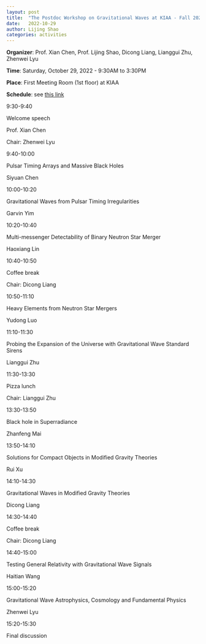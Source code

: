 ```yaml
---
layout: post
title:  "The Postdoc Workshop on Gravitational Waves at KIAA - Fall 2022"
date:   2022-10-29
author: Lijing Shao
categories: activities
---
```


**Organizer**: Prof. Xian Chen, Prof. Lijing Shao, Dicong Liang, Lianggui Zhu, Zhenwei Lyu

**Time**: Saturday, October 29, 2022 - 9:30AM to 3:30PM

**Place**: First Meeting Room (1st floor) at KIAA

**Schedule**: see [this link](http://kiaa.pku.edu.cn/info/1026/8621.htm)

9:30-9:40

Welcome speech

Prof. Xian Chen

Chair: Zhenwei Lyu

9:40-10:00

Pulsar Timing Arrays and Massive Black Holes

Siyuan Chen

10:00-10:20

Gravitational Waves from Pulsar Timing Irregularities

Garvin Yim

10:20-10:40

Multi-messenger Detectability of Binary Neutron Star Merger

Haoxiang Lin

10:40-10:50

Coffee break

Chair: Dicong Liang

10:50-11:10

Heavy Elements from Neutron Star Mergers

Yudong Luo

11:10-11:30

Probing the Expansion of the Universe with Gravitational Wave Standard Sirens

Lianggui Zhu

11:30-13:30

Pizza lunch

Chair: Lianggui Zhu

13:30-13:50

Black hole in Superradiance

Zhanfeng Mai

13:50-14:10

Solutions for Compact Objects in Modified Gravity Theories

Rui Xu

14:10-14:30

Gravitational Waves in Modified Gravity Theories

Dicong Liang

14:30-14:40

Coffee break

Chair: Dicong Liang

14:40-15:00

Testing General Relativity with Gravitational Wave Signals

Haitian Wang

15:00-15:20

Gravitational Wave Astrophysics, Cosmology and Fundamental Physics

Zhenwei Lyu

15:20-15:30

Final discussion